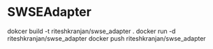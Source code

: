 # SWSEAdapter

dokcer build -t riteshkranjan/swse_adapter .
docker run -d riteshkranjan/swse_adapter
docker push riteshkranjan/swse_adapter